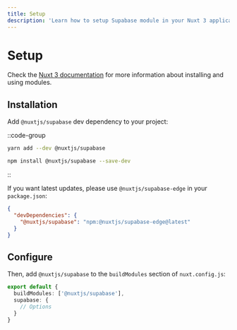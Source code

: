 ```yaml
---
title: Setup
description: 'Learn how to setup Supabase module in your Nuxt 3 application.'
---
```


# Setup

Check the [Nuxt 3 documentation](https://v3.nuxtjs.org/docs/directory-structure/nuxt.config#buildmodules) for more information about installing and using modules.
## Installation

Add `@nuxtjs/supabase` dev dependency to your project:

::code-group

```bash [Yarn]
yarn add --dev @nuxtjs/supabase
```

```bash [NPM]
npm install @nuxtjs/supabase --save-dev
```

::

If you want latest updates, please use `@nuxtjs/supabase-edge` in your `package.json`:

```json [package.json]
{
  "devDependencies": {
    "@nuxtjs/supabase": "npm:@nuxtjs/supabase-edge@latest"
  }
}
```
## Configure
Then, add `@nuxtjs/supabase` to the `buildModules` section of `nuxt.config.js`:
```ts [nuxt.config.ts]
export default {
  buildModules: ['@nuxtjs/supabase'],
  supabase: {
    // Options
  }
}
```
